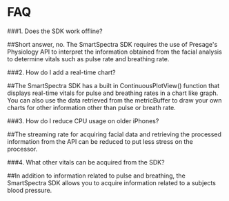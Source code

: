 #  FAQ

###1. Does the SDK work offline?

##Short answer, no. The SmartSpectra SDK requires the use of Presage's Physiology API to interpret the information obtained from the facial analysis to determine vitals such as pulse rate and breathing rate.

###2. How do I add a real-time chart?

##The SmartSpectra SDK has a built in ContinuousPlotView() function that displays real-time vitals for pulse and breathing rates in a chart like graph. You can also use the data retrieved from the metricBuffer to draw your own charts for other information other than pulse or breath rate.

###3. How do I reduce CPU usage on older iPhones?

##The streaming rate for acquiring facial data and retrieving the processed information from the API can be reduced to put less stress on the processor.

###4. What other vitals can be acquired from the SDK?

##In addition to information related to pulse and breathing, the SmartSpectra SDK allows you to acquire information related to a subjects blood pressure.
